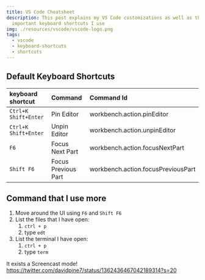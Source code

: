 ```yaml
---
title: VS Code Cheatsheet
description: This post explains my VS Code customizations as well as the most
  important keyboard shortcuts I use
img: ./resources/vscode/vscode-logo.png
tags:
  - vscode
  - keyboard-shortcuts
  - shortcuts
---
```


## Default Keyboard Shortcuts

| keyboard shortcut    | Command             | Command Id                         |
| :------------------- | :------------------ | :--------------------------------- |
| `Ctrl+K Shift+Enter` | Pin Editor          | workbench.action.pinEditor         |
| `Ctrl+K Shift+Enter` | Unpin Editor        | workbench.action.unpinEditor       |
| `F6`                 | Focus Next Part     | workbench.action.focusNextPart     |
| `Shift F6`           | Focus Previous Part | workbench.action.focusPreviousPart |

## Command that I use more

1. Move around the UI using `F6` and `Shift F6`
2. List the files that I have open:
   1. `ctrl + p `
   2. type `edt`
3. List the terminal I have open:
   1. `ctrl + p `
   2. type `term`



It exists a Screencast mode! 
https://twitter.com/davidpine7/status/1362436467042189314?s=20

<!-- ## References -->
<!-- TODO: Create Navigation article -->
<!-- Example: navigation by symbols  -->
<!-- Example: navigation by files -->
<!-- Example: navigation as explained in the release notes 1.44.section *Workbench* -->
<!-- Example: separate queries* -->


<!-- TODO: Change UI -->
<!-- Release Notes 1.44 Section: Creating new Side Bar groups and moving panels -->


<!-- TODO: Check this page https://code.visualstudio.com/docs/getstarted/tips-and-tricks -->
<!-- TODO: Check last release notes https://code.visualstudio.com/updates/v1_47 -->

<!-- Git Lens -->
<!-- 1. Compare files between branches -->
<!-- 2. Enable Filter on typing feature-->